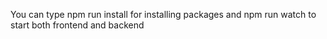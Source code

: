 You can type npm run install for installing packages and npm run watch to start both frontend and backend
